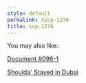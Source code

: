 ```yaml
---
style: default
permalink: Xscp-1276
title: scp-1276
---
```

You may also like:

[Document #096-1](http://scp-wiki.net/document-096-1)

[Shoulda' Stayed in Dubai](http://scp-wiki.net/shoulda-stayed-in-dubai)
